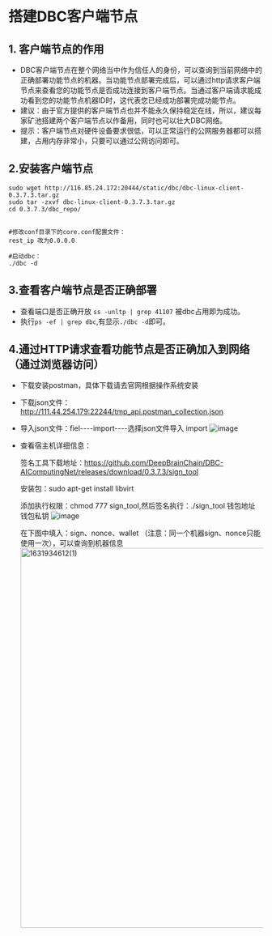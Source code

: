# 搭建DBC客户端节点

## 1. 客户端节点的作用

+ DBC客户端节点在整个网络当中作为信任人的身份，可以查询到当前网络中的正确部署功能节点的机器。当功能节点部署完成后，可以通过http请求客户端节点来查看您的功能节点是否成功连接到客户端节点。当通过客户端请求能成功看到您的功能节点机器ID时，这代表您已经成功部署完成功能节点。
+ 建议：由于官方提供的客户端节点也并不能永久保持稳定在线，所以，建议每家矿池搭建两个客户端节点以作备用，同时也可以壮大DBC网络。
+ 提示：客户端节点对硬件设备要求很低，可以正常运行的公网服务器都可以搭建，占用内存非常小，只要可以通过公网访问即可。

## 2.安装客户端节点

```shell
sudo wget http://116.85.24.172:20444/static/dbc/dbc-linux-client-0.3.7.3.tar.gz
sudo tar -zxvf dbc-linux-client-0.3.7.3.tar.gz
cd 0.3.7.3/dbc_repo/


#修改conf目录下的core.conf配置文件：
rest_ip 改为0.0.0.0

#启动dbc：
./dbc -d
```

## 3.查看客户端节点是否正确部署

+ 查看端口是否正确开放 `ss -unltp | grep 41107` 被dbc占用即为成功。
+ 执行`ps -ef | grep dbc`,有显示`./dbc -d`即可。

## 4.通过HTTP请求查看功能节点是否正确加入到网络（通过浏览器访问）

+ 下载安装postman，具体下载请去官网根据操作系统安装

+ 下载json文件：http://111.44.254.179:22244/tmp_api.postman_collection.json
   
+ 导入json文件：fiel----import----选择json文件导入 import
    ![image](https://user-images.githubusercontent.com/32829693/133870420-b790637c-cab6-44f9-ba00-493eadc951cd.png)
    
+ 查看宿主机详细信息：
   
   签名工具下载地址：https://github.com/DeepBrainChain/DBC-AIComputingNet/releases/download/0.3.7.3/sign_tool
   
   安装包：sudo apt-get install libvirt
   
   添加执行权限：chmod 777 sign_tool,然后签名执行：./sign_tool 钱包地址 钱包私钥
   ![image](https://user-images.githubusercontent.com/32829693/133870889-61976abb-ae6b-4cd6-97e3-9e9205745346.png)

   在下图中填入：sign、nonce、wallet （注意：同一个机器sign、nonce只能使用一次），可以查询到机器信息
   <img width="751" alt="1631934612(1)" src="https://user-images.githubusercontent.com/32829693/133870573-04dbcb84-9112-4837-b8e4-20db8538c079.png">

